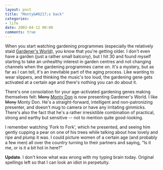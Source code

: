 ```yaml
---
layout: post
title: "Monty&#8217;s back"
categories:
- life
date: 2003-04-12 00:00
comments: true
---
```


<p>When you start watching gardening programmes (especially the relatively staid <a href="http://www.bbc.co.uk/gardening/tv_radio/programmes/gardeners_world/" title="Gardener's World">Gardener's World</a>), you know that you're getting older. I don't even have a garden (just a rather small balcony), but I hit 30 and found myself starting to take an unhealthy interest in garden centres and not changing channels when the gardening programmes came on. It's a mystery, but as far as I can tell, it's an inevitable part of the aging process. Like wanting to wear slippers, and thinking the music's too loud, the gardening gene gets activated at a certain age and there's nothing you can do about it.</p>

<p>There's one consolation for your age-activated gardening genes making themselves felt: <del>Mony</del> <a href="http://www.bbc.co.uk/gardening/tv_radio/celebrities/monty_don/index.shtml" title="Monty Don">Monty Don</a> is now presenting Gardener's World. I like <del>Mony</del> Monty Don. He's a straight-forward, intelligent and non-patronizing presenter, and doesn't mug to camera or have any irritating gimmicks. There's also the fact that he's a rather irresistible combination of practical, strong and earthy but sensitive -- not to mention quite good-looking.</p>

<p>I remember watching 'Fork to Fork', which he presented, and seeing him gently cupping a pear on one of his trees while talking about how lovely and ripe and plump it was. I could picture women of a certain age (and probably a few men) all over the country turning to their partners and saying, "Is it me, or is it a bit hot in here?"</p>

<p><strong>Update</strong>. I don't know what was wrong with my typing brain today. Original spellings left so that I can look an idiot in perpetuity.</p>


